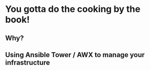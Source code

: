 # You gotta do the cooking by the book!

## Why?

## Using Ansible Tower / AWX to manage your infrastructure

